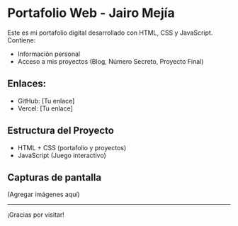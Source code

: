 # Portafolio Web - Jairo Mejía

Este es mi portafolio digital desarrollado con HTML, CSS y JavaScript. Contiene:
- Información personal
- Acceso a mis proyectos (Blog, Número Secreto, Proyecto Final)

## Enlaces:
- GitHub: [Tu enlace]
- Vercel: [Tu enlace]

## Estructura del Proyecto
- HTML + CSS (portafolio y proyectos)
- JavaScript (Juego interactivo)

## Capturas de pantalla
(Agregar imágenes aquí)

---

¡Gracias por visitar!
